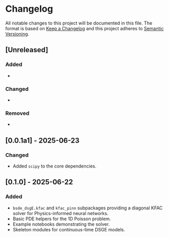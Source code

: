 # Changelog

All notable changes to this project will be documented in this file.
The format is based on [Keep a Changelog](https://keepachangelog.com/en/1.0.0/)
and this project adheres to [Semantic Versioning](https://semver.org/).

## [Unreleased]
### Added
-
### Changed
-
### Removed
-

## [0.0.1a1] - 2025-06-23
### Changed
- Added `scipy` to the core dependencies.

## [0.1.0] - 2025-06-22
### Added
- `bsde_dsgE.kfac` and `kfac_pinn` subpackages providing a diagonal KFAC solver
  for Physics-informed neural networks.
- Basic PDE helpers for the 1D Poisson problem.
- Example notebooks demonstrating the solver.
- Skeleton modules for continuous-time DSGE models.

